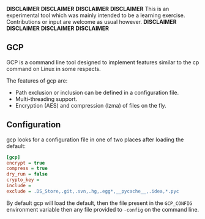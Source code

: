 **DISCLAIMER** **DISCLAIMER** **DISCLAIMER** **DISCLAIMER**
This is an experimental tool which was mainly intended to 
be a learning exercise.  Contributions or input are welcome
as usual however.
**DISCLAIMER** **DISCLAIMER** **DISCLAIMER** **DISCLAIMER**

GCP
---

GCP is a command line tool designed to implement features similar 
to the cp command on Linux in some respects. 

The features of gcp are:

  * Path exclusion or inclusion can be defined in a configuration file.
  * Multi-threading support.
  * Encryption (AES) and compression (lzma) of files on the fly.
  
  

Configuration
-------------

gcp looks for a configuration file in one of two places after loading 
the default:

```ini
[gcp]
encrypt = true
compress = true
dry_run = false
crypto_key =
include =
exclude = .DS_Store,.git,.svn,.hg,.egg*,__pycache__,.idea,*.pyc
```

By default gcp will load the default, then the file present in the 
``GCP_CONFIG`` environment variable then any file provided to ``-config`` on
the command line.